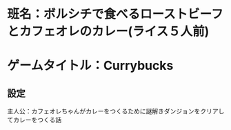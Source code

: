 # 班名：ボルシチで食べるローストビーフとカフェオレのカレー(ライス５人前)
# ゲームタイトル：Currybucks
## 設定
主人公：カフェオレちゃんがカレーをつくるために謎解きダンジョンをクリアしてカレーをつくる話
